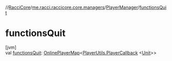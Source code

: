 //[RacciCore](../../../index.md)/[me.racci.raccicore.core.managers](../index.md)/[PlayerManager](index.md)/[functionsQuit](functions-quit.md)

# functionsQuit

[jvm]\
val [functionsQuit](functions-quit.md): [OnlinePlayerMap](../../me.racci.raccicore.api.utils.collections/-online-player-map/index.md)&lt;[PlayerUtils.PlayerCallback](../../me.racci.raccicore.api.utils.minecraft/-player-utils/-player-callback/index.md)
&lt;[Unit](https://kotlinlang.org/api/latest/jvm/stdlib/kotlin/-unit/index.html)&gt;&gt;
